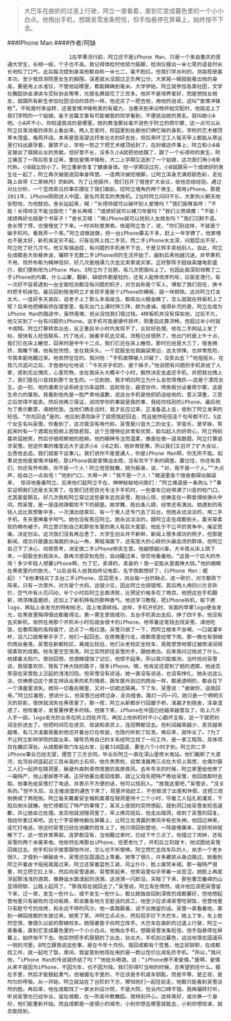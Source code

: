 > 大巴车在曲折的过道上行驶，阿立一直看着，直到它变成暮色里的一个小小白点。他掏出手机，想跟吴雪发条短信，但手指悬停在屏幕上，始终按不下去。

###IPhone Man
####作者/阿缺

						1在苹果流行前，阿立还不是iPhone Man，只是一个来自重庆的普通大学生，长相一般，个子也不高。我记得体检时他努力踮脚，检测仪报出一米七零的语音时长长地松了口气，此后每次提到身高他都自称一米七二，毫不脸红。但我们学水利的，测高程是基本功，至少我目测院里女生的胸围，误差就从没超过正负两公分。大家晃一眼就能看出他的身高，要是用上水准仪，不管他站哪里，都能精确到毫米。大学伊始，阿立就参加各类社团，文学社舞蹈协会演讲与交际协会等等，光报名费就花了三百多。他并不是培养爱好，而是想找女朋友，就跟所有新生参加社团活动的目的一样。他还买了一把吉他，用他的话说，这叫“爱情冲锋枪”。不知是时来运转，还是爱情冲锋枪真的有威力，当春天到来动物开始交配时，他就追上了我们学院的一个姑娘。鉴于这篇文章有可能被我的同学看到，不便说出她的真名，就叫她小A吧。小A并不小，你知道我说的是哪里。她的费洛蒙丝毫不逊色于阿立的荷尔蒙，这一点可以从阿立日渐消瘦的体形上看出来。两人恋爱时，校园里到处是他们俩忙碌的身影。学校的艺术楼顶草木茂盛，格局开阔，本来是登高望远抒发壮志的好去处，但后来环卫工人每天早上都能从草丛里打扫出避孕套，屡禁不止，学校一怒之下把艺术楼顶给封了。在封楼这件事上，阿立和小A肯定做出了兢兢业业的贡献。但好景不长，没多久小A就把他给踹了，跟了一个长得帅的男生。阿立痛苦了一阵后恢复过来，重拾爱情冲锋枪，大二上学期又追到了一个姑娘，这次我们用小B来代称。小B就比较小了。阿立重新恢复了健康身体。但一学期没过完，小B就跟另一个成绩好的男生在一起了，阿立再次被驱逐回单身阵营。一连两次被挖墙脚，让阿立浑身充满悲剧色彩，走在路上自带《二泉映月》的BGM。为了让他振作，我们召开了宿舍扩大会议，给他总结经验。通过对比分析，一个显而易见的事实摆在了我们面前。挖阿立墙角的两个男生，都用iPhone。那是2011年，iPhone刚刚进入中国，是名符其实的贵族机。2当时阿立闷闷不乐，大家热火朝天地安慰他，为他鼓劲。舍长站起来，喊：“长得帅就可以破坏别人爱情吗？”我们振臂高呼：“不能！长得帅又不能当饭吃！”舍长再喊：“成绩好就可以横刀夺爱吗？”我们义愤填膺：“不能！成绩再好也就是个书呆子！”舍长又喊：“用iPhone就可以抢别人女朋友吗？”我们沉默不语。舍长愣了愣，也慢慢坐了下来。一时间秋意萧索。倒是阿立急了，说，“你们别这样，不就是个破手机吗，看我弄一个来。”阿立说做就做，但一台iPhone要五千多，赶上一年学费了。他家境也不是太好，新机肯定买不起，只有在网上找二手货。而二手iPhone水太深，问题层出不穷，阿立吃了好几次亏。他又有强迫症，有问题的手机用不下去，于是又转手卖给别人。自此，阿立在成都各大街巷奔波，辗转于无数二手iPhone间的生活开始了。越到后来他越沉迷，非苹果机不用，视乔布斯为精神信仰，好几次是翘课几次去见卖家或买家。正好那阵子超级英雄电影盛行，我们便称他为iPhone Man。3阿立为了壮胆，有几次把我叫上了。也因此我深刻领教了二手iPhone的内幕，什么山寨、翻新、缺部件都是轻的，还有人能修改序列号，日版变港行。有一次好不容易遇到一台全面检测都没有问题的机子，对方自称是个军人，博取了我们信任，换卡时把手机掉包，最后回到宿舍阿立才发现手里是个iPhone的模板，就一块钢铁。这对阿立打击太大，一连好多天哀叹，说老子上了那么多高级当，都练出火眼金睛了，怎么就栽在样板机上了呢？后来他把模板供在寝室里，每天出门上课时拜三拜，颇为虔诚。值得补充的是，阿立在成为iPhone Man的路途中，虽然艰难，但从没找我们借过钱。4样板机并没有保佑他，过后不久，他又买到了一台有问题的iPhone。这手机可能是硬件损坏，刚重启还算流畅，但超过半小时就卡成翔。阿立打算转卖出去，反正重启半小时内发现不了，比较好处理。他在二手网站上发了帖，很快有人短信联系，约了地点，揣着手机去交易。流程已经很熟了。他出门时是上午十点，我们仨在床上睡觉，回来时是中午十二点，我们仨还在床上睡觉。那时已经是大三了，宿舍拥挤，我睡下铺，他有些恍惚，坐在我床头。一个屁股坐在我脑袋旁边，这太惊悚，也非常危险，令我本能地醒过来。他依然怔怔的。我问他：“手机故障被人识破了，没卖出去？”他摇摇头，在我几次追问之后，才吞吞吐吐地说：“今天买手机的，是个妹子。”他说把有问题的手机卖给了人家，感到无比愧疚，心里煎熬。坐在我床头大概半个小时，毅然决定去返还手机，并把我也拽上了。我们是在川音找到那个女生的。一见到她，我才明白阿立为什么会觉得愧疚——这是个漂亮女生。这一刻，他的激素分泌系统全功率运转，齿轮咬合，器官协作，喷泉般分泌着荷尔蒙。这是生命力的蓬勃。我看到他先是一脸严肃地道歉，说这台手机是他奶奶送给他的，意义深重，三思之后觉得不能卖。然后他再三保证，说同学你的事就是我的事，我给你找别的iPhone。最后他为了表示歉意，请她吃饭。当他们俩走远时，我才反应过来，正准备追上去，收到了阿立发来的短信。“你先回去”是的，他见到漂亮妹子了就把我赶回去，而且居然短信连个句号都不打。5这个女生名叫吴雪。你看到了，这次我没有用代称。吴雪是川音大二的女生，学音乐，是学妹，笑起来时有一个酒窝在脸颊上若隐若现。这个生理特征非常有优势，能勾起人的好奇心，阿立特别喜欢逗她笑，然后仔细观察她的脸颊。他的眼神专注而温柔，像是在做一道高数题。阿立打算追求吴雪。但这件事的难度远大于追求小A 小B之和，他非常犹豫，所以我们又召开了扩大会议，怂恿他去追。我们就爱干这事儿。我们说你不是普通人，你是iPhone Man啊，你无所不能。如果说吉他是爱情冲锋枪，那iPhone就是爱情迫击炮，没有攻不下来的碉堡。要记住，你还有我们，你还有乔布斯，你不是一个人！阿立倍受鼓舞，颇为振奋，说，“对，我不是一个人。”“大点声，给自己一点自信！”他到门口，大喝一声：“我不是一个人！”楼道里各个宿舍都探出脑袋来， 惊讶地看着阿立。后来他们趁阿立不在，神神秘秘地问我们：“阿立难道是一条狗么？”事实证明我们还是太天真了。在我们还把目光专注于手机时，一些豪车已经停满了川音的校门口，尤其是星期五。好几次我和阿立穿过这些豪车去找吴雪，胆战心惊，仿佛走在一群爱情核弹头中间。而吴雪，是一座连核弹都攻不下的碉堡。她学舞，脸白条儿顺，经常还有演出。她遇到的有钱人远比我想象中多，一次演出结束后，有一个男人还专门去了后台。但她永远淡淡的，用二手手机，冬天里捧着手呵气。她也没有答应阿立。她永远淡淡的，跟阿立走在成都街头，夏天穿柔软的棉布裙子。阿立意识到自己和那些车里的男人有巨大差距，他处于不公平的竞争中，痛定思痛，决定创业。这次我们没有再怂恿了。大学生创业并不新鲜，新闻上很多成功的例子，但那是新闻，成功只是露出海面的冰山一角，黑暗海面下，还有庞大的心碎的头破血流的群体。但阿立自己下了决心，彻夜思考，决定做二手iPhone倒卖生意。他越想越兴奋，大半夜从床上跳下来，一屁股坐到我床头。我再次感受到危险，自动醒过来，惊恐地看着他。“这是一个巨大的市场！多少年轻人想要iPhone啊，为了它，卖肾的，卖身的！我一定能从里面挣大钱。”他的眼睛在黑夜里灼灼放光，“以后会有人给我拍传记电影，名字我都想好了，《iPhone Man：崛起》！”6他凑钱买了五台二手iPhone，层层把关，测出每一台的缺点，逐一砍价，对方都败下阵来。只有一次意外，对方是个大妈，这很少见，因此阿立也很错愕。其后两人用四川方言砍价，空气中有火花闪动，半个小时后阿立全面溃败，比预定价格多花了两百。他把这些手机翻新，喷漆掩盖磨损，还加上了新机特有的那种香气。他还学习教程，把iPhone拆机，取下原logo，再贴上会发光的特制标志，连上电源排线。这样，手机开机时，背面的苹果logo便会发光，在黑夜里隔得很远都看得见。第一票生意很成功，五台手机卖出去后，挣了四千多。他没有去买新机，依然在用那个开机半小时后就会很卡的iPhone。他带着这笔钱去找吴雪，请他吃饭，在春熙路的高档餐厅，还点了一瓶红酒。吴雪只抿了一下，而阿立根本不会喝，一口就灌半杯，没几口就晕晕乎乎了。他们一起回去，在夜晚里行走，成都夜里经常下雨，那一晚也有很细的雨丝垂落。吴雪在新都校区，离城比较远，他们从老校区坐校车，晃晃悠悠地穿过被雨浸润得很柔软的成都。校车里空空荡荡。阿立突然抓住吴雪的手，跟她表白。后来我问过他说了什么，他揉着太阳穴，使劲回想，但酒精侵蚀了记忆，他想不起来。所以我只能推测，当时他对吴雪说，我很喜欢你，我有了挣大钱的路子，很多iPhone。哦，他肯定还提到了她的酒窝，他迷恋笑容在吴雪脸上泛起的浅浅凹陷。但吴雪没有说话。她一直没有说话，也没有挣扎，她永远这么淡，仿佛旁边这个男生倾诉出来的炙烈情感，跟车窗外划过的雨丝一样，都是透明的，都会在下一个清晨里消失。她将一切看在眼里，又对一切疏远隔离。下了车，吴雪说：“谢谢你，送我回来。”阿立红着脸，想说什么，但吴雪已经转过身，走向宿舍。路灯一闪一闪，她只是一个明明灭灭的剪影，很快就消失在黑夜里了。那一夜，阿立从新都步行回磨子桥，凌晨才到宿舍，浑身湿透了。他咬着牙，发誓要挣更多的钱。但接下来，iPhone在中国已经越来越普及了，街上几乎人手一部。logo发光的业务在网上四处开花，再加上他拆机时不小心戳坏主板，这一下就把利润全折进去了。他把时间花在进货、改装和卖货上，连招聘都没去。但利润越来越少，卖货越来越难，有几次凌晨我看到他还开着台灯在改装，也隐约听到了叹息。再后来，就毕业了。7为了不让阿立影响学院的就业率，辅导员用自己的关系给阿立找了一份工作，是一家工程局，具体项目在藏区深处。从成都新南门车站出发，沿着318国道，要坐八个小时才到。阿立的二手iPhone事业已经无望，便签了三方合同。毕业后阿立一直在深山里修水电站。他们截断了大渡河，在河谷间竖起近三百米高的土石坝。他负责质检，经常凌晨两三点在大坝上晃悠，也偶尔跟工人们一起挤在隧洞里，躲避外面刺骨而喧嚣的高原夜风。去年冬天的时候，阿立家里给他寄了一箱特产，但山里邮寄不通。正好他要出差回成都，就让父母先把特产寄给吴雪，他回成都时去取。他事先给吴雪打了电话，并表示不方便的话，他可以找别人。“放我这里吧，”吴雪说，“没关系的。”但不久后，业主催进度的通告下来了，局里开始赶工，不但取消了出差和休假，还把三班倒换成了两班倒。阿立每天戴着安全帽和面罩在隧洞里待十二个小时，守着工人钻孔和灌浆，下班后倒头就睡。他忙得都忘了特产的事情了，某天上夜班时突然想起，就到洞口给吴雪发短信道歉，并让她自己处理。发完他就进隧洞里了，早上换完班后，他走出隧洞，收到了吴雪的回复。我给你拿过来吧。这七个字安静地躺在屏幕上，让阿立在清晨的寒风中有些失神。他回过神来，连忙打电话，但这时吴雪已经在进藏的班车上了。他只得回到营地，一阵疲倦袭来，定好闹钟就睡下了。这一觉非常黑甜，连梦都没有，当他醒过来时，已经下午三点了。他错过了闹钟，还有吴雪的两个未接来电。他依然在用那台iPhone，但更老化了，开机后立刻就卡，他试图给吴雪回拨过去，但手机似乎故意跟他作对，怎么也不听使唤。阿立慌忙去找车队的人，央求一个老乡很久，才借到一辆破皮卡。吴雪还在国道边上等着。她等了很久，许多藏民从身边路过。她看到阿立开着皮卡摇摇晃晃过来。阿立还穿着蓝色工装，风尘仆仆，脸上疲劳未褪。那一箱特产很重，阿立把它扛上车，然后向吴雪道谢。吴雪笑起来，但笑容里似乎带着一丝苦涩。她脸上再度浮起那浅浅的酒窝，像静谧水面漾起的涟漪。这涟漪一闪即没。天暗了下来，那些重峦叠嶂的山显得阴郁，公路上起风了。“那我现在就回去了。”吴雪说。阿立有些愕然。或许他应该把吴雪留下来，过一夜，发生一些什么，或不发生一些什么，都比她独自回到深夜的成都要好，但他想起营地里只有破败的活动板房，和说着各地方言脏话的民工。他至少应该请吴雪吃顿饭，但营地里只有脏兮兮的烧烤，和永远不停的风沙。他一直踟蹰着，说不出挽留的话。吴雪一直看着他，直到一辆回成都的车驶过来。她笑了笑，冲阿立点点头，然后招手拦下大巴车。她上了车，车上依然空荡，像很久以前的那辆校车。她隔着窗子向阿立挥手。大巴车在曲折的过道上行驶，阿立一直看着，直到它变成暮色里的一个小小白点。他掏出手机，想跟吴雪发条短信，但手指悬停在屏幕上，始终按不下去。他突然把手机狠狠扔了出去，劲太大，手机划过暮色，远远地落在国道另一侧的河里。8阿立跟我说这些事，是在今年十月份。我回成都有个签售，他正好辞职，在成都找工作，就一起吃了饭。席间，我留意到他现在用的是一款以性价比闻名的手机。“所以，”我问他，“iPhone Man的传说就终结了吗？”他低头喝酒，说：“iPhone换不来爱情。”是啊，爱情从来不是因为iPhone，不因为车，也不因为钱。我们穷得叮当响的时候，总希望抓住什么，握在手里，然后才能鼓起勇气。但被握在手里的，不应该是手机或车钥匙，而是平等，是正视，是均匀的呼吸。从一开始，阿立就站在了台阶的下方，哪怕他们一起往前走，他都只能看到吴雪淡然的脸。再后来，他在成都找了一家水利设计院，不是大院，但业内口碑不错。我再辗转打听，听说吴雪也已经毕业，留在成都，在一所高中教舞蹈。我特别开心。这样真好，或许换一个身份，他们能重新开始。而且成都是一座很小的城市，小到你想去哪里就能去，小到你想找谁，就总能找到。			  		